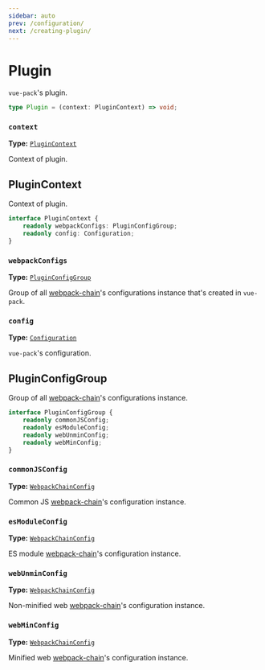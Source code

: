 ```yaml
---
sidebar: auto
prev: /configuration/
next: /creating-plugin/
---
```


# Plugin

`vue-pack`'s plugin.

```ts
type Plugin = (context: PluginContext) => void;
```

### `context`
**Type:** [`PluginContext`](#plugincontext)

Context of plugin.

## PluginContext

Context of plugin.

```ts
interface PluginContext {
	readonly webpackConfigs: PluginConfigGroup;
	readonly config: Configuration;
}
```

### `webpackConfigs`
**Type:** [`PluginConfigGroup`](#pluginconfiggroup)

Group of all [webpack-chain](https://github.com/mozilla-neutrino/webpack-chain)'s configurations instance that's created in `vue-pack`.

### `config`
**Type:** [`Configuration`](/configuration/)

`vue-pack`'s configuration.

## PluginConfigGroup

Group of all [webpack-chain](https://github.com/mozilla-neutrino/webpack-chain)'s configurations instance.

```ts
interface PluginConfigGroup {
	readonly commonJSConfig;
	readonly esModuleConfig;
	readonly webUnminConfig;
	readonly webMinConfig;
}
```

### `commonJSConfig`
**Type:** [`WebpackChainConfig`](https://github.com/mozilla-neutrino/webpack-chain#config)

Common JS [webpack-chain](https://github.com/mozilla-neutrino/webpack-chain)'s configuration instance.

### `esModuleConfig`
**Type:** [`WebpackChainConfig`](https://github.com/mozilla-neutrino/webpack-chain#config)

ES module [webpack-chain](https://github.com/mozilla-neutrino/webpack-chain)'s configuration instance.

### `webUnminConfig`
**Type:** [`WebpackChainConfig`](https://github.com/mozilla-neutrino/webpack-chain#config)

Non-minified web [webpack-chain](https://github.com/mozilla-neutrino/webpack-chain)'s configuration instance.

### `webMinConfig`
**Type:** [`WebpackChainConfig`](https://github.com/mozilla-neutrino/webpack-chain#config)

Minified web [webpack-chain](https://github.com/mozilla-neutrino/webpack-chain)'s configuration instance.
